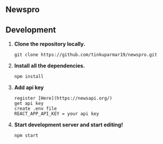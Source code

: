 ## Newspro

## Development

1. **Clone the repository locally.**

   ```shell
   git clone https://github.com/tinkuparmar19/newspro.git
   ```

2. **Install all the dependencies.**

   ```shell
   npm install
   ```

3. **Add api key**
   ```shell
   register [Here](https://newsapi.org/)
   get api key
   create .env file
   REACT_APP_API_KEY = your api key
   ```
4. **Start development server and start editing!**
   ```shell
   npm start
   ```
